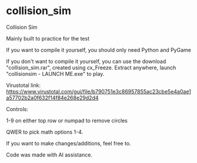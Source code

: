 # collision_sim
Collision Sim

Mainly built to practice for the test

If you want to compile it yourself, you should only need Python and PyGame

If you don't want to compile it yourself, you can use the download "collision_sim.rar", created using cx_Freeze. Extract anywhere, launch "collisionsim - LAUNCH ME.exe" to play.

Virustotal link: https://www.virustotal.com/gui/file/b790751e3c86957855ac23cbe5e4a0ae1a57702b2a0f632f14f84e268e29d2d4


Controls:

1-9 on either top row or numpad to remove circles

QWER to pick math options 1-4.


If you want to make changes/additions, feel free to.

Code was made with AI assistance.
